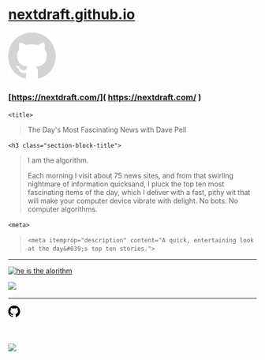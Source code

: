 # [nextdraft.github.io]( ./ )

[![]( invertocat.png )]( https://github.com/nextdraft/nextdraft.github.io )

### [https://nextdraft.com/]( https://nextdraft.com/ )

```<title>```
> The Day&#039;s Most Fascinating News with Dave Pell

```<h3 class="section-block-title">```
> I am the algorithm.
>
> Each morning I visit about 75 news sites, and from that swirling nightmare of information quicksand, I pluck the top ten most fascinating items of the day, which I deliver with a fast, pithy wit that will make your computer device vibrate with delight. No bots. No computer algorithms.


```<meta>```
> ```<meta itemprop="description" content="A quick, entertaining look at the day&#039;s top ten stories.">```


***


[![he is the alorithm]( daujbbwumaatwhd.jpg )]( http://nextdraft.com/ "Got algorithm?" )

![]( nextdraft.jpg )


***

<svg height="24" class="octicon octicon-mark-github" viewBox="0 0 16 16" version="1.1" width="24" aria-hidden="true"><path fill-rule="evenodd" d="M8 0C3.58 0 0 3.58 0 8c0 3.54 2.29 6.53 5.47 7.59.4.07.55-.17.55-.38 0-.19-.01-.82-.01-1.49-2.01.37-2.53-.49-2.69-.94-.09-.23-.48-.94-.82-1.13-.28-.15-.68-.52-.01-.53.63-.01 1.08.58 1.23.82.72 1.21 1.87.87 2.33.66.07-.52.28-.87.51-1.07-1.78-.2-3.64-.89-3.64-3.95 0-.87.31-1.59.82-2.15-.08-.2-.36-1.02.08-2.12 0 0 .67-.21 2.2.82.64-.18 1.32-.27 2-.27.68 0 1.36.09 2 .27 1.53-1.04 2.2-.82 2.2-.82.44 1.1.16 1.92.08 2.12.51.56.82 1.27.82 2.15 0 3.07-1.87 3.75-3.65 3.95.29.25.54.73.54 1.48 0 1.07-.01 1.93-.01 2.2 0 .21.15.46.55.38A8.013 8.013 0 0 0 16 8c0-4.42-3.58-8-8-8z"></path></svg>

# <img src="head-large.png" >
